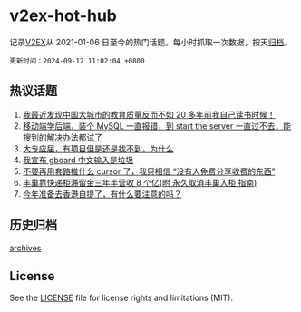 # v2ex-hot-hub

 记录[V2EX](https://www.v2ex.com/)从 2021-01-06 日至今的热门话题。每小时抓取一次数据，按天[归档](archives)。

`更新时间：2024-09-12 11:02:04 +0800`

## 热议话题

1. [我最近发现中国大城市的教育质量反而不如 20 多年前我自己读书时候！](https://www.v2ex.com/t/1071947)
1. [移动端学后端，装个 MySQL 一直报错，到 start the server 一直过不去，能搜到的解决办法都试了](https://www.v2ex.com/t/1072025)
1. [大专应届，有项目但是还是找不到，为什么](https://www.v2ex.com/t/1072053)
1. [我宣布 gboard 中文输入是垃圾](https://www.v2ex.com/t/1072110)
1. [不要再用套路推什么 cursor 了，我只相信 “没有人免费分享收费的东西”](https://www.v2ex.com/t/1072166)
1. [丰巢靠快递柜滞留金三年半营收 8 个亿(附 永久取消丰巢入柜 指南)](https://www.v2ex.com/t/1071921)
1. [今年准备去香港自提了，有什么要注意的吗？](https://www.v2ex.com/t/1071915)

## 历史归档

[archives](archives)

## License

See the [LICENSE](LICENSE) file for license rights and limitations (MIT).
